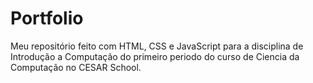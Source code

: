# Portfolio
Meu repositório feito com HTML, CSS e JavaScript para a disciplina de Introdução a Computação do primeiro periodo do curso de Ciencia da Computação no CESAR School.
